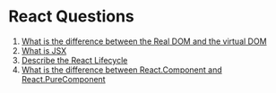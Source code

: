 # React Questions

1. [What is the difference between the Real DOM and the virtual DOM ](/react/virtualAndRealDom.md)
2. [What is JSX](/react/jsx.md)
3. [Describe the React Lifecycle](react/lifecycle.md)
4. [What is the difference between React.Component and React.PureComponent](/react/purecomponent.md)
